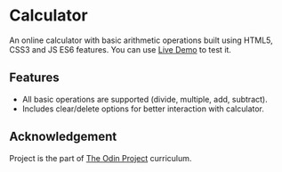 # Calculator
An online calculator with basic arithmetic operations built using HTML5, CSS3 and JS ES6 features.
You can use [Live Demo](https://kyrylomukha.github.io/calculator/) to test it.

## Features
- All basic operations are supported (divide, multiple, add, subtract).
- Includes clear/delete options for better interaction with calculator.

## Acknowledgement
Project is the part of [The Odin Project](https://www.theodinproject.com/) curriculum.